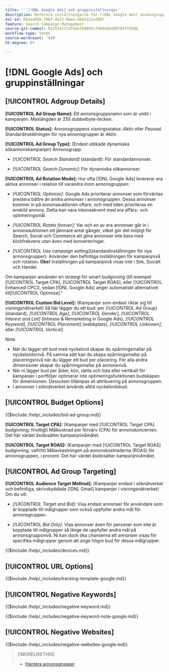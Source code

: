 ```yaml
---
title: '''[!DNL Google Ads] och gruppinställningar'
description: Referera inställningarna för [!DNL Google Ads] annonsgrupper.
exl-id: 00aaa936-796f-4e22-9bee-4bb5121cd887
feature: Search Campaign Management
source-git-commit: 052574217d7ddafb8895c74094da5997b5ff83db
workflow-type: tm+mt
source-wordcount: '419'
ht-degree: 0%

---
```


# [!DNL Google Ads] och gruppinställningar

## [!UICONTROL Adgroup Details]

**[!UICONTROL Ad Group Name]:** Ett annonsgruppsnamn som är unikt i kampanjen. Maxlängden är 255 dubbelbyte-tecken.

**[!UICONTROL Status]:** Annonsgruppens visningsstatus: *Aktiv* eller *Pausad*. Standardinställningen för nya annonsgrupper är *Aktiv*.

**[!UICONTROL Ad Group Type]:** (Endast utökade dynamiska sökannonskampanjer) Annonsgrupp:

* *[!UICONTROL Search Standard]* (standard): För standardannonser.

* *[!UICONTROL Search Dynamic]:* För dynamiska sökannonser.

**[!UICONTROL Ad Rotation Mode]:** Hur ofta [!DNL Google Ads] levererar era aktiva annonser i relation till varandra inom annonsgruppen:

* *[!UICONTROL Optimize]:* Google Ads prioriterar annonser som förväntas prestera bättre än andra annonser i annonsgruppen. Dessa annonser kommer in på annonsauktionen oftare, och med tiden prioriteras en enskild annons. Detta kan vara inkonsekvent med era affärs- och optimeringsmål.

* *[!UICONTROL Rotate forever]:*   Var och en av era annonser går in i annonsauktionen ett jämnare antal gånger, vilket gör det möjligt för Search, Social och Commerce att göra annonser inte bara med klickfrekvens utan även med konverteringar.

* *[!UICONTROL Use campaign setting]*(standardinställningen för nya annonsgrupper): Använder den befintliga inställningen för kampanjnivå och rotation. **Obs!** Inställningen på kampanjnivå visas inte i Sök, Socialt och Handel.

Om kampanjen använder en strategi för smart budgivning (till exempel [!UICONTROL Target CPA], [!UICONTROL Target ROAS], eller [!UICONTROL Enhanced CPC]), sedan [!DNL Google Ads] anger automatiskt alternativet till[!UICONTROL Optimize].&quot;

**[!UICONTROL Custom Bid Level]:** (Kampanjer som endast riktar sig till visningsnätverket) Så här lägger du ett bud: per *[!UICONTROL Ad Group]* (standard), *[!UICONTROL Age]*, *[!UICONTROL Gender]*, *[!UICONTROL Interest and List]* (Intresse &amp; Remarketing in Google Ads), *[!UICONTROL Keyword]*, *[!UICONTROL Placement]* (webbplats), *[!UICONTROL Unknown]*, eller *[!UICONTROL Vertical]*.

>[!NOTE]
>
>* När du lägger ett bud med nyckelord skapar du spårningsmallar på nyckelordsnivå. På samma sätt kan du skapa spårningsmallar på placeringsnivå när du lägger ett bud per placering. För alla andra dimensioner skapar du spårningsmallar på annonsnivå.
>* När ni lägger bud per ålder, kön, ränta och lista eller vertikalt för kampanjer i portföljer optimerar inte optimeringsfunktionen budskapen för dimensionen. Dessutom tillämpas all attribuering på annonsgruppen.
>* I annonser i söknätverket används alltid nyckelordsbud.

## [!UICONTROL Budget Options]

<!-- **[!UICONTROL Bid]:** -->

{{$include /help/_includes/bid-ad-group.md}}

**[!UICONTROL Target CPA]:** (Kampanjer med [!UICONTROL Target CPA] budgivning; frivilligt) Målkostnad per förvärv (CPA) för annonskoncernen. Det här värdet åsidosätter kampanjnivåmålet.

**[!UICONTROL Target ROAS]:** (Kampanjer med [!UICONTROL Target ROAS] budgivning; valfritt) Målavkastningen på annonskostnaderna (ROAS) för annonsgruppen, i procent. Det här värdet åsidosätter kampanjnivåmålet.

## [!UICONTROL Ad Group Targeting]

**[!UICONTROL Audience Target Method]:** (Kampanjer endast i söknätverket och befintliga, skrivskyddade [!DNL Gmail] kampanjer i visningsnätverket) Om du vill:

* *[!UICONTROL Target and Bid]:* Visa endast annonser för användare som är kopplade till målgrupper som också uppfyller andra mål för annonsgruppen.

* *[!UICONTROL Bid Only]:* Visa annonser även för personer som inte är kopplade till målgrupper så länge de uppfyller andra mål på annonsgruppsnivå. Ni kan dock öka chanserna att annonser visas för specifika målgrupper genom att ange högre bud för dessa målgrupper.

<!-- **[!UICONTROL Devices]:** -->

{{$include /help/_includes/devices.md}}

## [!UICONTROL URL Options]

<!-- **[!UICONTROL Tracking Template]:** -->

{{$include /help/_includes/tracking-template-google.md}}

## [!UICONTROL Negative Keywords]

<!-- **[!UICONTROL Negative Keywords]:** -->

{{$include /help/_includes/negative-keyword.md}}

<!-- Note for **[!UICONTROL Negative Keywords]:** -->

{{$include /help/_includes/negative-keyword-note-google.md}}

## [!UICONTROL Negative Websites]

<!-- **[!UICONTROL Negative Websites]:** -->

{{$include /help/_includes/negative-websites-google.md}}

>[!MORELIKETHIS]
>
>* [Hantera annonsgrupper](/help/search-social-commerce/campaign-management/campaigns/ad-group-manage.md)
